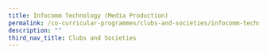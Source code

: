 ```yaml
---
title: Infocomm Technology (Media Production)
permalink: /co-curricular-programmes/clubs-and-societies/infocomm-technology-media-production/
description: ""
third_nav_title: Clubs and Societies
---
```

